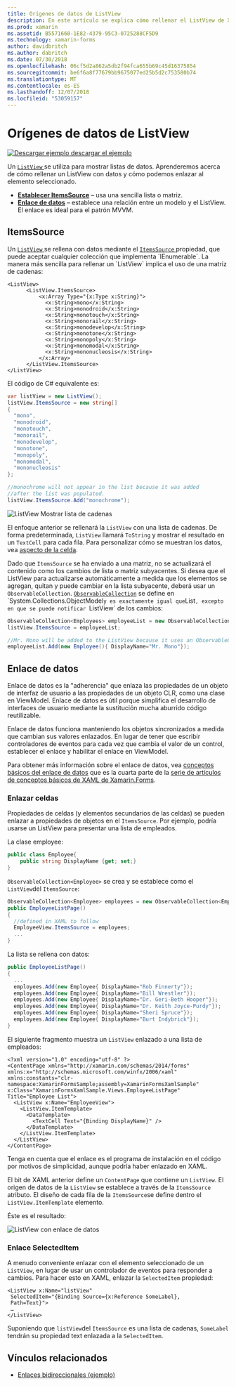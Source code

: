 ```yaml
---
title: Orígenes de datos de ListView
description: En este artículo se explica cómo rellenar el ListView de Xamarin.Forms con datos y cómo usar el enlace de datos con un ListView.
ms.prod: xamarin
ms.assetid: B5571660-1E82-4379-95C3-0725288CF5D9
ms.technology: xamarin-forms
author: davidbritch
ms.author: dabritch
ms.date: 07/30/2018
ms.openlocfilehash: 06cf5d2a862a5db2f94fca655b69c45d16375854
ms.sourcegitcommit: be6f6a8f77679bb9675077ed25b5d2c753580b74
ms.translationtype: MT
ms.contentlocale: es-ES
ms.lasthandoff: 12/07/2018
ms.locfileid: "53059157"
---
```

# <a name="listview-data-sources"></a>Orígenes de datos de ListView

[![Descargar ejemplo](~/media/shared/download.png) descargar el ejemplo](https://developer.xamarin.com/samples/xamarin-forms/UserInterface/ListView/SwitchEntryTwoBinding)

Un [ `ListView` ](xref:Xamarin.Forms.ListView) se utiliza para mostrar listas de datos. Aprenderemos acerca de cómo rellenar un ListView con datos y cómo podemos enlazar al elemento seleccionado.

- **[Establecer ItemsSource](#ItemsSource)**  &ndash; usa una sencilla lista o matriz.
- **[Enlace de datos](#Data_Binding)**  &ndash; establece una relación entre un modelo y el ListView. El enlace es ideal para el patrón MVVM.

## <a name="itemssource"></a>ItemsSource

Un [ `ListView` ](xref:Xamarin.Forms.ListView) se rellena con datos mediante el [ `ItemsSource` ](xref:Xamarin.Forms.ItemsView`1.ItemsSource) propiedad, que puede aceptar cualquier colección que implementa `IEnumerable`. La manera más sencilla para rellenar un `ListView` implica el uso de una matriz de cadenas:

```xaml
<ListView>
      <ListView.ItemsSource>
          <x:Array Type="{x:Type x:String}">
            <x:String>mono</x:String>
            <x:String>monodroid</x:String>
            <x:String>monotouch</x:String>
            <x:String>monorail</x:String>
            <x:String>monodevelop</x:String>
            <x:String>monotone</x:String>
            <x:String>monopoly</x:String>
            <x:String>monomodal</x:String>
            <x:String>mononucleosis</x:String>
          </x:Array>
      </ListView.ItemsSource>
</ListView>
```

El código de C# equivalente es:

```csharp
var listView = new ListView();
listView.ItemsSource = new string[]
{
  "mono",
  "monodroid",
  "monotouch",
  "monorail",
  "monodevelop",
  "monotone",
  "monopoly",
  "monomodal",
  "mononucleosis"
};

//monochrome will not appear in the list because it was added
//after the list was populated.
listView.ItemsSource.Add("monochrome");
```

![](data-and-databinding-images/itemssource-simple.png "ListView Mostrar lista de cadenas")

El enfoque anterior se rellenará la `ListView` con una lista de cadenas. De forma predeterminada, `ListView` llamará `ToString` y mostrar el resultado en un `TextCell` para cada fila. Para personalizar cómo se muestran los datos, vea [aspecto de la celda](~/xamarin-forms/user-interface/listview/customizing-cell-appearance.md).

Dado que `ItemsSource` se ha enviado a una matriz, no se actualizará el contenido como los cambios de lista o matriz subyacentes. Si desea que el ListView para actualizarse automáticamente a medida que los elementos se agregan, quitan y puede cambiar en la lista subyacente, deberá usar un `ObservableCollection`. [`ObservableCollection`](xref:System.Collections.ObjectModel.ObservableCollection`1) se define en `System.Collections.ObjectModel` y es exactamente igual que `List`, excepto en que se puede notificar `ListView` de los cambios:

```csharp
ObservableCollection<Employees> employeeList = new ObservableCollection<Employess>();
listView.ItemsSource = employeeList;

//Mr. Mono will be added to the ListView because it uses an ObservableCollection
employeeList.Add(new Employee(){ DisplayName="Mr. Mono"});
```

<a name="Data_Binding" />

## <a name="data-binding"></a>Enlace de datos
Enlace de datos es la "adherencia" que enlaza las propiedades de un objeto de interfaz de usuario a las propiedades de un objeto CLR, como una clase en ViewModel. Enlace de datos es útil porque simplifica el desarrollo de interfaces de usuario mediante la sustitución mucha aburrido código reutilizable.

Enlace de datos funciona manteniendo los objetos sincronizados a medida que cambian sus valores enlazados. En lugar de tener que escribir controladores de eventos para cada vez que cambia el valor de un control, establecer el enlace y habilitar el enlace en ViewModel.

Para obtener más información sobre el enlace de datos, vea [conceptos básicos del enlace de datos](~/xamarin-forms/xaml/xaml-basics/data-binding-basics.md) que es la cuarta parte de la [serie de artículos de conceptos básicos de XAML de Xamarin.Forms](~/xamarin-forms/xaml/xaml-basics/index.md).

### <a name="binding-cells"></a>Enlazar celdas
Propiedades de celdas (y elementos secundarios de las celdas) se pueden enlazar a propiedades de objetos en el `ItemsSource`. Por ejemplo, podría usarse un ListView para presentar una lista de empleados.

La clase employee:

```csharp
public class Employee{
    public string DisplayName {get; set;}
}
```

`ObservableCollection<Employee>` se crea y se establece como el `ListView`del `ItemsSource`:

```csharp
ObservableCollection<Employee> employees = new ObservableCollection<Employee>();
public EmployeeListPage()
{
  //defined in XAML to follow
  EmployeeView.ItemsSource = employees;
  ...
}
```

La lista se rellena con datos:

```csharp
public EmployeeListPage()
{
  ...
  employees.Add(new Employee{ DisplayName="Rob Finnerty"});
  employees.Add(new Employee{ DisplayName="Bill Wrestler"});
  employees.Add(new Employee{ DisplayName="Dr. Geri-Beth Hooper"});
  employees.Add(new Employee{ DisplayName="Dr. Keith Joyce-Purdy"});
  employees.Add(new Employee{ DisplayName="Sheri Spruce"});
  employees.Add(new Employee{ DisplayName="Burt Indybrick"});
}
```

El siguiente fragmento muestra un `ListView` enlazado a una lista de empleados:

```xaml
<?xml version="1.0" encoding="utf-8" ?>
<ContentPage xmlns="http://xamarin.com/schemas/2014/forms"
xmlns:x="http://schemas.microsoft.com/winfx/2006/xaml"
xmlns:constants="clr-namespace:XamarinFormsSample;assembly=XamarinFormsXamlSample"
x:Class="XamarinFormsXamlSample.Views.EmployeeListPage"
Title="Employee List">
  <ListView x:Name="EmployeeView">
    <ListView.ItemTemplate>
      <DataTemplate>
        <TextCell Text="{Binding DisplayName}" />
      </DataTemplate>
    </ListView.ItemTemplate>
  </ListView>
</ContentPage>
```

Tenga en cuenta que el enlace es el programa de instalación en el código por motivos de simplicidad, aunque podría haber enlazado en XAML.

El bit de XAML anterior define un `ContentPage` que contiene un `ListView`. El origen de datos de la `ListView` se establece a través de la `ItemsSource` atributo. El diseño de cada fila de la `ItemsSource`se define dentro el `ListView.ItemTemplate` elemento.

Éste es el resultado:

![](data-and-databinding-images/bound-data.png "ListView con enlace de datos")

### <a name="binding-selecteditem"></a>Enlace SelectedItem

A menudo conveniente enlazar con el elemento seleccionado de un `ListView`, en lugar de usar un controlador de eventos para responder a cambios. Para hacer esto en XAML, enlazar la `SelectedItem` propiedad:

```xaml
<ListView x:Name="listView"
 SelectedItem="{Binding Source={x:Reference SomeLabel},
 Path=Text}">
 …
</ListView>
```

Suponiendo que `listView`del `ItemsSource` es una lista de cadenas, `SomeLabel` tendrán su propiedad text enlazada a la `SelectedItem`.

## <a name="related-links"></a>Vínculos relacionados

- [Enlaces bidireccionales (ejemplo)](https://developer.xamarin.com/samples/xamarin-forms/UserInterface/ListView/SwitchEntryTwoBinding)
